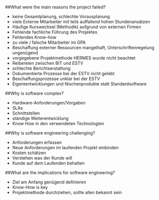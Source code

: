 ##What were the main reasons the project failed?
* keine Gesamtplanung, schlechte Vorausplanung
* viele Externe Mitarbeiter mit teils auffallend hohen Stundenansätzen
* Häufige Kurswechsel (Methodik) aufgrund von externen Firmen
* Fehlende fachliche Führung des Projektes
* Fehlendes Know-how
* zu viele / falsche Mitarbeiter im GPA
* Beschaffung externer Ressourcen mangelhaft, Unterschriftenregelung ungenügend
* vorgegebene Projektmethode HERMES wurde nicht beachtet
* Reibereien zwischen BIT und ESTV
* schlechte Berichtserstattung
* Dokumentierte Prozesse bei der ESTV nicht gelebt
* Beschaffungsprozesse unklar bei der ESTV
* Eigententwicklungen und Nischenprodukte statt Standardsoftware

##Why is software complex? 
* Hardware-Anforderungen/Vorgaben
* SLAs
* Schnittstellen
* ständige Weiterentwicklung
* Know How in den verwendeten Technologien

##Why is software engineering challenging?
* Anforderungen erfassen
* Neue Anforderungen im laufenden Projekt einbinden
* Kosten schätzen
* Verstehen was der Kunde will
* Kunde auf dem Laufenden behalten

##What are the implications for software engineering?
* Ziel am Anfang genügend definieren
* Know-How is key
* Projektmethode durchziehen, sollte allen bekannt sein

